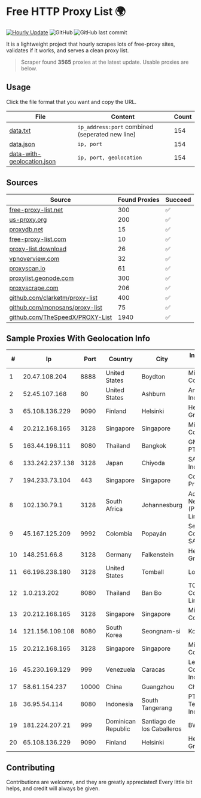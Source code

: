 
# Free HTTP Proxy List 🌍

[![Hourly Update](https://github.com/mertguvencli/http-proxy-list/actions/workflows/main.yml/badge.svg?branch=main)](https://github.com/mertguvencli/http-proxy-list/actions/workflows/main.yml)
![GitHub](https://img.shields.io/github/license/mertguvencli/http-proxy-list)
![GitHub last commit](https://img.shields.io/github/last-commit/mertguvencli/http-proxy-list)

It is a lightweight project that hourly scrapes lots of free-proxy sites, validates if it works, and serves a clean proxy list.


> Scraper found **3565** proxies at the latest update. Usable proxies are below.

## Usage

Click the file format that you want and copy the URL.


|File|Content|Count|
|----|-------|-----|
|[data.txt](https://raw.githubusercontent.com/mertguvencli/http-proxy-list/main/proxy-list/data.txt)|`ip_address:port` combined (seperated new line)|154|
|[data.json](https://raw.githubusercontent.com/mertguvencli/http-proxy-list/main/proxy-list/data.json)|`ip, port`|154|
|[data-with-geolocation.json](https://raw.githubusercontent.com/mertguvencli/http-proxy-list/main/proxy-list/data-with-geolocation.json)|`ip, port, geolocation`|154|

## Sources

|Source|Found Proxies|Succeed|
|------|-------------|-------|
|[free-proxy-list.net](https://free-proxy-list.net)|300|✅|
|[us-proxy.org](https://www.us-proxy.org)|200|✅|
|[proxydb.net](http://proxydb.net)|15|✅|
|[free-proxy-list.com](https://free-proxy-list.com/?page=&port=&type%5B%5D=http&type%5B%5D=https&up_time=0&search=Search)|10|✅|
|[proxy-list.download](https://www.proxy-list.download/HTTP)|26|✅|
|[vpnoverview.com](https://vpnoverview.com/privacy/anonymous-browsing/free-proxy-servers)|32|✅|
|[proxyscan.io](https://www.proxyscan.io)|61|✅|
|[proxylist.geonode.com](https://proxylist.geonode.com/api/proxy-list?limit=300&page=1&sort_by=lastChecked&sort_type=desc&protocols=http,https)|300|✅|
|[proxyscrape.com](https://api.proxyscrape.com/v2/?request=displayproxies&protocol=http&timeout=10000&country=all&ssl=all&anonymity=all)|206|✅|
|[github.com/clarketm/proxy-list](https://raw.githubusercontent.com/clarketm/proxy-list/master/proxy-list-raw.txt)|400|✅|
|[github.com/monosans/proxy-list](https://raw.githubusercontent.com/monosans/proxy-list/main/proxies/http.txt)|75|✅|
|[github.com/TheSpeedX/PROXY-List](https://raw.githubusercontent.com/TheSpeedX/PROXY-List/master/http.txt)|1940|✅|


## Sample Proxies With Geolocation Info

|#|Ip|Port|Country|City|Internet Service Provider|
|-|--|----|-------|----|-------------------------|
|1|20.47.108.204|8888|United States|Boydton|Microsoft Corporation|
|2|52.45.107.168|80|United States|Ashburn|Amazon.com, Inc.|
|3|65.108.136.229|9090|Finland|Helsinki|Hetzner Online GmbH|
|4|20.212.168.165|3128|Singapore|Singapore|Microsoft Corporation|
|5|163.44.196.111|8080|Thailand|Bangkok|GMO-Z.COM PTE. LTD.|
|6|133.242.237.138|3128|Japan|Chiyoda|SAKURA Internet Inc.|
|7|194.233.73.104|443|Singapore|Singapore|Contabo Asia Private Limited|
|8|102.130.79.1|3128|South Africa|Johannesburg|Adnexus Celerity Networks (Proprietary) Limited|
|9|45.167.125.209|9992|Colombia|Popayán|Sepcom Comunicaciones SAS|
|10|148.251.66.8|3128|Germany|Falkenstein|Hetzner Online GmbH|
|11|66.196.238.180|3128|United States|Tomball|Logix|
|12|1.0.213.202|8080|Thailand|Ban Bo|TOT Public Company Limited|
|13|20.212.168.165|3128|Singapore|Singapore|Microsoft Corporation|
|14|121.156.109.108|8080|South Korea|Seongnam-si|Korea Telecom|
|15|20.212.168.165|3128|Singapore|Singapore|Microsoft Corporation|
|16|45.230.169.129|999|Venezuela|Caracas|Level 3 Communications, Inc.|
|17|58.61.154.237|10000|China|Guangzhou|Chinanet|
|18|36.95.54.114|8080|Indonesia|South Tangerang|PT. Telekomunikasi Indonesia|
|19|181.224.207.21|999|Dominican Republic|Santiago de los Caballeros|BW TELECOM|
|20|65.108.136.229|9090|Finland|Helsinki|Hetzner Online GmbH|



## Contributing

Contributions are welcome, and they are greatly appreciated! Every
little bit helps, and credit will always be given.

